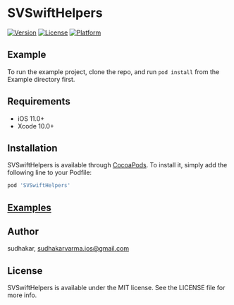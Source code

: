 # SVSwiftHelpers

[![Version](https://img.shields.io/cocoapods/v/SVSwiftHelpers.svg?style=flat)](https://cocoapods.org/pods/SVSwiftHelpers)
[![License](https://img.shields.io/cocoapods/l/SVSwiftHelpers.svg?style=flat)](https://cocoapods.org/pods/SVSwiftHelpers)
[![Platform](https://img.shields.io/cocoapods/p/SVSwiftHelpers.svg?style=flat)](https://cocoapods.org/pods/SVSwiftHelpers)

## Example

To run the example project, clone the repo, and run `pod install` from the Example directory first.

## Requirements
* iOS 11.0+
* Xcode 10.0+

## Installation

SVSwiftHelpers is available through [CocoaPods](https://cocoapods.org). To install
it, simply add the following line to your Podfile:

```ruby
pod 'SVSwiftHelpers'
```
## [Examples](https://github.com/sudhakar-varma/SVSwiftHelpers/blob/master/Example/SVSwiftHelpers/ViewController.swift)



## Author

sudhakar, sudhakarvarma.ios@gmail.com

## License

SVSwiftHelpers is available under the MIT license. See the LICENSE file for more info.
